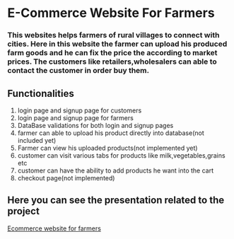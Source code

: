 <h1>E-Commerce Website For Farmers</h1>

<h3>This websites helps farmers of rural villages to connect with cities.
Here in this website the farmer can upload his produced farm goods and he can fix the price the according to market prices.
The customers like retailers,wholesalers can able to contact the customer in order buy them.</h3>
<h2>Functionalities</h2>
<ol type="1">
<li>login page  and signup page for customers</li>
<li>login page and signup page for farmers</li>
<li>DataBase validations for both login and signup pages</li>
<li>farmer can able to upload his product directly into database(not included yet)</li>
<li>Farmer can view his uploaded products(not implemented yet)</li>
<li>customer can visit various tabs for products like milk,vegetables,grains etc</li>
<li>customer can have the ability to add products he want into the cart</li>
<li>checkout page(not implemented)</li>
  </ol>
 <h2>Here you can see the presentation related to the project</h2>
 <a href="https://github.com/vamsi-03/project">Ecommerce website for farmers</a>
